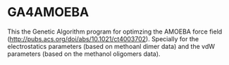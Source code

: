 # GA4AMOEBA
This the Genetic Algorithm program for optimzing the AMOEBA force field (http://pubs.acs.org/doi/abs/10.1021/ct4003702). Specially for the electrostatics parameters (based on methoanl dimer data) and the vdW parameters (based on the methanol oligomers data).
